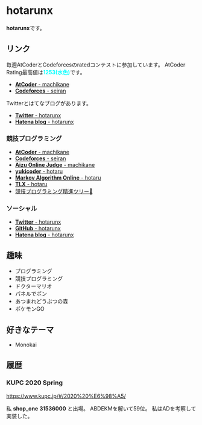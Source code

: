 # hotarunx

**hotarunx**です。

## リンク

毎週AtCoderとCodeforcesのratedコンテストに参加しています。
AtCoder Rating最高値は<span style="color: cyan; ">**1253(水色)**</span>です。

* [**AtCoder** - machikane](https://atcoder.jp/users/machikane)
* [**Codeforces** - seiran](https://codeforces.com/profile/seiran)

Twitterとはてなブログがあります。

* [**Twitter** - hotarunx](https://twitter.com/hotarunx)
* [**Hatena blog** - hotarunx](https://hotarunx.hatenablog.com/)

### 競技プログラミング

* [**AtCoder** - machikane](https://atcoder.jp/users/machikane)
* [**Codeforces** - seiran](https://codeforces.com/profile/seiran)
* [**Aizu Online Judge** - machikane](https://onlinejudge.u-aizu.ac.jp/status/users/machikane)
* [**yukicoder** - hotaru](https://yukicoder.me/users/9490)
* [**Markov Algorithm Online** - hotaru](https://mao.snuke.org/users/hotaru)
* [**TLX** - hotaru](https://tlx.toki.id/profiles/hotaru)
* [競技プログラミング精進ツリー🌴](https://twitter.com/hotarunx/status/1271011084107804673)

### ソーシャル

* [**Twitter** - hotarunx](https://twitter.com/hotarunx)
* [**GitHub** - hotarunx](https://github.com/hotarunx)
* [**Hatena blog** - hotarunx](https://hotarunx.hatenablog.com/)

## 趣味

* プログラミング
* 競技プログラミング
* ドクターマリオ
* パネルでポン
* あつまれどうぶつの森
* ポケモンGO

## 好きなテーマ

* Monokai

## 履歴

### KUPC 2020 Spring

<https://www.kupc.jp/#/2020%20%E6%98%A5/>

私 **shop_one** **31536000** と出場。
ABDEKMを解いて59位。
私はADを考察して実装した。
